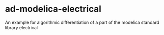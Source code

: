 ad-modelica-electrical
======================

An example for algorithmic differentiation of a part of the modelica standard library electrical 
